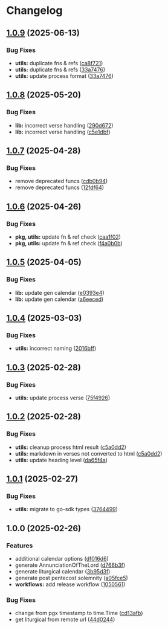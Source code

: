 # Changelog

## [1.0.9](https://github.com/v-bible/go-sdk/compare/v1.0.8...v1.0.9) (2025-06-13)


### Bug Fixes

* **utils:** duplicate fns & refs ([ca8f721](https://github.com/v-bible/go-sdk/commit/ca8f7215cd7c5d267e7a54bf5d1cce493593ef4a))
* **utils:** duplicate fns & refs ([33a7476](https://github.com/v-bible/go-sdk/commit/33a7476c79abe899134c917e7c1d67784175de5b))
* **utils:** update process format ([33a7476](https://github.com/v-bible/go-sdk/commit/33a7476c79abe899134c917e7c1d67784175de5b))

## [1.0.8](https://github.com/v-bible/go-sdk/compare/v1.0.7...v1.0.8) (2025-05-20)


### Bug Fixes

* **lib:** incorrect verse handling ([290d672](https://github.com/v-bible/go-sdk/commit/290d672185fea7564e0dc3d8688c10b4ed7cfc0d))
* **lib:** incorrect verse handling ([c5e1dbf](https://github.com/v-bible/go-sdk/commit/c5e1dbf27fd8caeafc19847d8f3cfe3b29a533c5))

## [1.0.7](https://github.com/v-bible/go-sdk/compare/v1.0.6...v1.0.7) (2025-04-28)


### Bug Fixes

* remove deprecated funcs ([cdb0b94](https://github.com/v-bible/go-sdk/commit/cdb0b94bfe0adfc17a58eada9c6b8b24bed54119))
* remove deprecated funcs ([12fdf64](https://github.com/v-bible/go-sdk/commit/12fdf642250869c07f91d1a3b4564cada4efdb47))

## [1.0.6](https://github.com/v-bible/go-sdk/compare/v1.0.5...v1.0.6) (2025-04-26)


### Bug Fixes

* **pkg, utils:** update fn & ref check ([caa1f02](https://github.com/v-bible/go-sdk/commit/caa1f02f6ea48fe2a0f1df38e9af683d38489393))
* **pkg, utils:** update fn & ref check ([f4a0b0b](https://github.com/v-bible/go-sdk/commit/f4a0b0bd25a2472b86023a076de2138a8dc88836))

## [1.0.5](https://github.com/v-bible/go-sdk/compare/v1.0.4...v1.0.5) (2025-04-05)


### Bug Fixes

* **lib:** update gen calendar ([e0393e4](https://github.com/v-bible/go-sdk/commit/e0393e4216bf39a084aebe6c90f65cbd64c7f268))
* **lib:** update gen calendar ([a6eeced](https://github.com/v-bible/go-sdk/commit/a6eecedaef958b89a2546b2d167d5ae36ed3a00a))

## [1.0.4](https://github.com/v-bible/go-sdk/compare/v1.0.3...v1.0.4) (2025-03-03)


### Bug Fixes

* **utils:** incorrect naming ([2016bff](https://github.com/v-bible/go-sdk/commit/2016bffbc4383109cb2e5b7f6a2b2b623ecdf16c))

## [1.0.3](https://github.com/v-bible/go-sdk/compare/v1.0.2...v1.0.3) (2025-02-28)


### Bug Fixes

* **utils:** update process verse ([75f4926](https://github.com/v-bible/go-sdk/commit/75f49261bcf84d2a825a8e44e6b0c50e2aa10080))

## [1.0.2](https://github.com/v-bible/go-sdk/compare/v1.0.1...v1.0.2) (2025-02-28)


### Bug Fixes

* **utils:** cleanup process html result ([c5a0dd2](https://github.com/v-bible/go-sdk/commit/c5a0dd2a529f7925c03d5d4e0a61ec4b6749576b))
* **utils:** markdown in verses not converted to html ([c5a0dd2](https://github.com/v-bible/go-sdk/commit/c5a0dd2a529f7925c03d5d4e0a61ec4b6749576b))
* **utils:** update heading level ([da65f4a](https://github.com/v-bible/go-sdk/commit/da65f4afa19cc9cdffa5582778f382d9ad3204c6))

## [1.0.1](https://github.com/v-bible/go-sdk/compare/v1.0.0...v1.0.1) (2025-02-27)


### Bug Fixes

* **utils:** migrate to go-sdk types ([3764499](https://github.com/v-bible/go-sdk/commit/3764499aeda6706392a37f9a7c4492f3d62315ea))

## 1.0.0 (2025-02-26)


### Features

* additional calendar options ([df016d6](https://github.com/v-bible/go-sdk/commit/df016d6cd9fc53b911cd4b2f1f2a7163a37fb6ae))
* generate AnnunciationOfTheLord ([d766b3f](https://github.com/v-bible/go-sdk/commit/d766b3f48cee3d720f016bcc32459b93ab049a4b))
* generate liturgical calendar ([3b95d3f](https://github.com/v-bible/go-sdk/commit/3b95d3fff0c42b873c6d50998b208ae7d96a0871))
* generate post pentecost solemnity ([a05fce5](https://github.com/v-bible/go-sdk/commit/a05fce55a2e68d1e8abc27e959c1d406d3f850c6))
* **workflows:** add release workflow ([1050561](https://github.com/v-bible/go-sdk/commit/105056103fa91839e71707bdcaa75d18b28c4b88))


### Bug Fixes

* change from pgx timestamp to time.Time ([cd13afb](https://github.com/v-bible/go-sdk/commit/cd13afb5d9469115c21e70cd473fbbb940b08cf4))
* get liturgical from remote url ([44d0244](https://github.com/v-bible/go-sdk/commit/44d02449b7153509f136e2252156eede7e0d8aaf))
